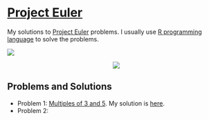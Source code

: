 # [Project Euler](https://projecteuler.net/)

My solutions to [Project Euler](https://projecteuler.net/) problems. I usually use [R programming language](https://www.r-project.org/) to solve the problems.

![](https://projecteuler.net/profile/lubomir.stepanek.png)

<p align="center">
  <img src="https://projecteuler.net/profile/lubomir.stepanek.png">
</p>
  
## Problems and Solutions

- Problem 1: [Multiples of 3 and 5](https://projecteuler.net/problem=1). My solution is [here](https://github.com/LStepanek/Project-Euler/blob/master/_0001_multiples_of_3_and_5_.R).
- Problem 2:
